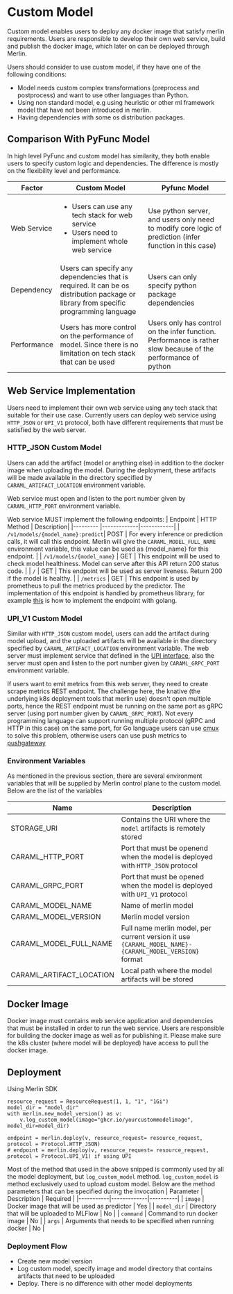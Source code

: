 <!-- page-title: Custom Model -->
<!-- parent-page-title: Creating a Model -->
# Custom Model
Custom model enables users to deploy any docker image that satisfy merlin requirements. Users are responsible to develop their own web service, build and publish the docker image, which later on can be deployed through Merlin.

Users should consider to use custom model, if they have one of the following conditions:
* Model needs custom complex transformations (preprocess and postprocess) and want to use other languages than Python.
* Using non standard model, e.g using heuristic or other ml framework model that have not been introduced in merlin.
* Having dependencies with some os distribution packages.

## Comparison With PyFunc Model

In high level PyFunc and custom model has similarity, they both enable users to specify custom logic and dependencies. The difference is mostly on the flexibility level and performance.

| Factor | Custom Model | Pyfunc Model |
|--------|--------------|--------------|
| Web Service| <ul><li>Users can use any tech stack for web service</li><li> Users need to implement whole web service</li></ul> | Use python server, and users only need to modify core logic of  prediction (infer function in this case) |
| Dependency | Users can specify any dependencies that is required. It can be os distribution package or library from specific programming language | Users can only specify python package dependencies |
| Performance | Users has more control on the performance of model. Since there is no limitation on tech stack that can be used | Users only has control on the infer function. Performance is rather slow because of the performance of python |

## Web Service Implementation

Users need to implement their own web service using any tech stack that suitable for their use case. Currently users can deploy web service using `HTTP_JSON` or `UPI_V1` protocol, both have different requirements that must be satisfied by the web server.

### HTTP_JSON Custom Model
Users can add the artifact (model or anything else) in addition to the docker image when uploading the model. During the deployment, these artifacts will be made available in the directory specified by `CARAML_ARTIFACT_LOCATION` environment variable.

Web service must open and listen to the port number given by `CARAML_HTTP_PORT` environment variable. 

Web service MUST implement the following endpoints:
| Endpoint | HTTP Method | Description|
|--------- |-------------|------------|
| `/v1/models/{model_name}:predict`| POST | For every inference or prediction calls, it will call this endpoint. Merlin will give the `CARAML_MODEL_FULL_NAME` environment variable, this value can be used as {model_name} for this endpoint. |
| `/v1/models/{model_name}` | GET | This endpoint will be used to check model healthiness. Model can serve after this API return 200 status code. |
| `/` | GET | This endpoint will be used as server liveness. Return 200 if the model is healthy. |
| `/metrics` | GET | This endpoint is used by prometheus to pull the metrics produced by the predictor. The implementation of this endpoint is handled by prometheus library, for example [this](https://prometheus.io/docs/guides/go-application/) is how to implement the endpoint with golang.

### UPI_V1 Custom Model
Similar with `HTTP_JSON` custom model, users can add the artifact during model upload, and the uploaded artifacts will be available in the directory specified by `CARAML_ARTIFACT_LOCATION` environment variable. The web server must implement service that defined in the [UPI interface](https://github.com/caraml-dev/universal-prediction-interface/blob/main/proto/caraml/upi/v1/upi.proto#L11), also the server must open and listen to the port number given by `CARAML_GRPC_PORT` environment variable.

If users want to emit metrics from this web server, they need to create scrape metrics REST endpoint. The challenge here, the knative (the underlying k8s deployment tools that merlin use) doesn't open multiple ports, hence the REST endpoint must be running on the same port as gRPC server (using port number given by `CARAML_GRPC_PORT`). Not every programming language can support running multiple protocol (gRPC and HTTP in this case) on the same port, for Go language users can use [cmux](https://github.com/soheilhy/cmux) to solve this problem, otherwise users can use push metrics to [pushgateway](https://prometheus.io/docs/instrumenting/pushing/)

### Environment Variables
As mentioned in the previous section, there are several environment variables that will be supplied by Merlin control plane to the custom model. Below are the list of the variables

| Name | Description |
|------|-------------|
| STORAGE_URI | Contains the URI where the `model` artifacts is remotely stored |
| CARAML_HTTP_PORT | Port that must be openend when the model is deployed with `HTTP_JSON` protocol |
| CARAML_GRPC_PORT | Port that must be opened when the model is deployed with `UPI_V1` protocol |
| CARAML_MODEL_NAME | Name of merlin model |
| CARAML_MODEL_VERSION | Merlin model version |
| CARAML_MODEL_FULL_NAME | Full name merlin model, per current version it use `{CARAML_MODEL_NAME}-{CARAML_MODEL_VERSION}` format |
| CARAML_ARTIFACT_LOCATION | Local path where the model artifacts will be stored |

## Docker Image

Docker image must contains web service application and dependencies that must be installed in order to run the web service. Users are responsible for building the docker image as well as for publishing it. Please make sure the k8s cluster (where model will be deployed) have access to pull the docker image. 

## Deployment

Using Merlin SDK

```
resource_request = ResourceRequest(1, 1, "1", "1Gi")
model_dir = "model_dir"
with merlin.new_model_version() as v:
    v.log_custom_model(image="ghcr.io/yourcustommodelimage", model_dir=model_dir)

endpoint = merlin.deploy(v, resource_request= resource_request, protocol = Protocol.HTTP_JSON)
# endpoint = merlin.deploy(v, resource_request= resource_request, protocol = Protocol.UPI_V1) if using UPI
```

Most of the method that used in the above snipped is commonly used by all the model deployment, but `log_custom_model` method. `log_custom_model` is method exclusively used to upload custom model. Below are the method parameters that can be specified during the invocation
| Parameter | Description | Required |
|-----------|-------------|----------|
| `image` | Docker image that will be used as predictor | Yes |
| `model_dir` | Directory that will be uploaded to MLFlow | No |
| `command` | Command to run docker image | No |
| `args` | Arguments that needs to be specified when running docker | No |

### Deployment Flow

* Create new model version
* Log custom model, specify image and model directory that contains artifacts that need to be uploaded
* Deploy. There is no difference with other model deployments